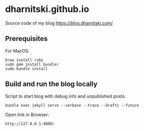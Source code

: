 # dharnitski.github.io

Source code of my blog <https://blog.dharnitski.com/>

## Prerequisites

For MacOS:

    brew install ruby
    sudo gem install bundler
    sudo bundle install

## Build and run the blog locally

Script to start blog with debug info and unpublished posts:

    bundle exec jekyll serve --verbose --trace --drafts --future

Open link in Browser:

    http://127.0.0.1:4000/